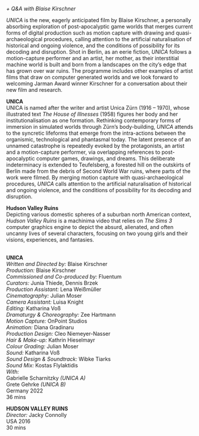 

_+ Q&A with Blaise Kirschner_

_UNICA_ is the new, eagerly anticipated film by Blaise Kirschner, a personally absorbing exploration of post-apocalyptic game worlds that merges current forms of digital production such as motion capture with drawing and quasi-archaeological procedures, calling attention to the artificial naturalisation of historical and ongoing violence, and the conditions of possibility for its decoding and disruption. Shot in Berlin, as an eerie fiction, _UNICA_ follows a motion-capture performer and an artist, her mother, as their interstitial machine world is built and born from a landscapes on the city’s edge that has grown over war ruins. The programme includes other examples of artist films that draw on computer generated worlds and we look forward to welcoming Jarman Award winner Kirschner for a conversation about their new film and research.

**UNICA**  
UNICA is named after the writer and artist Unica Zürn (1916 – 1970), whose illustrated text _The House of Illnesses_ (1958) figures her body and her institutionalisation as one formation. Rethinking contemporary forms of immersion in simulated worlds through Zürn’s body-building, _UNICA_ attends to the syncretic lifeforms that emerge from the intra-actions between the organismic, technological and phantasmal today. The latent presence of an unnamed catastrophe is repeatedly evoked by the protagonists, an artist and a motion-capture performer, via overlapping references to post-apocalyptic computer games, drawings, and dreams. This deliberate indeterminacy is extended to Teufelsberg, a forested hill on the outskirts of Berlin made from the debris of Second World War ruins, where parts of the work were filmed. By merging motion capture with quasi-archaeological procedures, _UNICA_ calls attention to the artificial naturalisation of historical and ongoing violence, and the conditions of possibility for its decoding and disruption.

**Hudson Valley Ruins**  
Depicting various domestic spheres of a suburban north American context, _Hudson Valley Ruins_ is a machinima video that relies on _The Sims 3_ computer graphics engine to depict the absurd, alienated, and often uncanny lives of several characters, focusing on two young girls and their visions, experiences, and fantasies.
<br><br>

**UNICA**  
_Written and Directed by:_ Blaise Kirschner  
_Production:_ Blaise Kirschner  
_Commissioned and Co-produced by:_ Fluentum  
_Curators:_ Junia Thiede, Dennis Brzek  
_Production Assistant:_ Lena Weißmüller  
_Cinematography:_ Julian Moser  
_Camera Assistant:_ Luisa Knight  
_Editing:_ Katharina Voß  
_Dramaturgy & Choreography:_ Zee Hartmann  
_Motion Capture:_ OnPoint Studios  
_Animation:_ Diana Gradinaru  
_Production Design:_ Cleo Niemeyer-Nasser  
_Hair & Make-up:_ Kathrin Hieselmayr  
_Colour Grading:_ Julian Moser  
_Sound:_ Katharina Voß  
_Sound Design & Soundtrack:_ Wibke Tiarks  
_Sound Mix:_ Kostas Flylaktidis  
_With:_  
Gabrielle Scharnitzky _(UNICA A)_  
Grete Gehrke _(UNICA B)_  
Germany 2022  
36 mins

**HUDSON VALLEY RUINS**  
_Director:_ Jacky Connolly  
USA 2016  
30 mins
<br><br>
<!--stackedit_data:
eyJoaXN0b3J5IjpbLTEzNTc3ODk2OTcsLTE4NTY3ODkxNTldfQ
==
-->